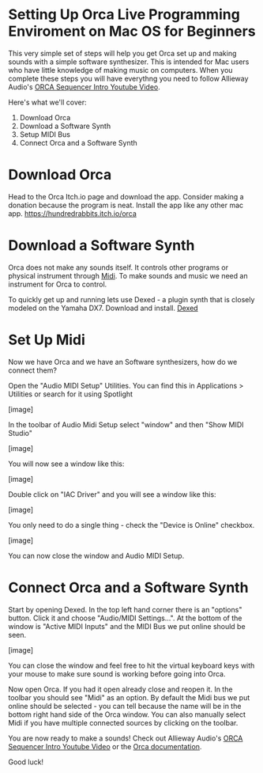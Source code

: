 # Setting Up Orca Live Programming Enviroment on Mac OS for Beginners

This very simple set of steps will help you get Orca set up and making sounds with a simple software synthesizer. This is intended for Mac users who have little knowledge of making music on computers. When you complete these steps you will have everythng you need to follow Allieway Audio's [ORCA Sequencer Intro Youtube Video](https://www.youtube.com/watch?v=RaI_TuISSJE&t=116s).

Here's what we'll cover:

1. Download Orca
2. Download a Software Synth
3. Setup MIDI Bus
4. Connect Orca and a Software Synth

# Download Orca

Head to the Orca Itch.io page and download the app. Consider making a donation because the program is neat. Install the app like any other mac app.
https://hundredrabbits.itch.io/orca

# Download a Software Synth

Orca does not make any sounds itself. It controls other programs or physical instrument through [Midi](https://en.wikipedia.org/wiki/MIDI). To make sounds and music we need an instrument for Orca to control.

To quickly get up and running lets use Dexed - a plugin synth that is closely modeled on the Yamaha DX7. Download and install.
[Dexed](https://asb2m10.github.io/dexed/)

# Set Up Midi

Now we have Orca and we have an Software synthesizers, how do we connect them?

Open the "Audio MIDI Setup" Utilities. You can find this in Applications > Utilities or search for it using Spotlight

[image]

In the toolbar of Audio Midi Setup select "window" and then "Show MIDI Studio"

[image]

You will now see a window like this:

[image]

Double click on "IAC Driver" and you will see a window like this:

[image]

You only need to do a single thing - check the "Device is Online" checkbox.

[image]

You can now close the window and Audio MIDI Setup.

# Connect Orca and a Software Synth

Start by opening Dexed. In the top left hand corner there is an "options" button. Click it and choose "Audio/MIDI Settings...". At the bottom of the window is "Active MIDI Inputs" and the MIDI Bus we put online should be seen.

[image]

You can close the window and feel free to hit the virtual keyboard keys with your mouse to make sure sound is working before going into Orca.

Now open Orca. If you had it open already close and reopen it. In the toolbar you should see "Midi" as an option. By default the Midi bus we put online should be selected - you can tell because the name will be in the bottom right hand side of the Orca window. You can also manually select Midi if you have multiple connected sources by clicking on the toolbar.

You are now ready to make a sounds! Check out Allieway Audio's [ORCA Sequencer Intro Youtube Video](https://www.youtube.com/watch?v=RaI_TuISSJE&t=116s) or the [Orca documentation](https://github.com/hundredrabbits/Orca).

Good luck!













